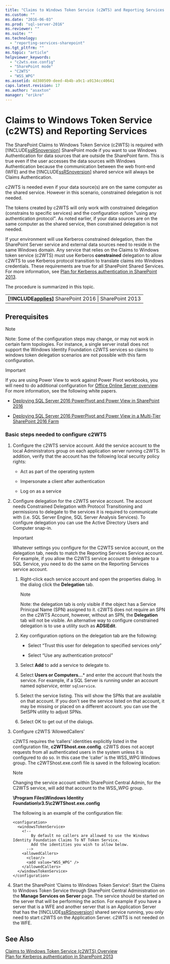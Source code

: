 ```yaml
---
title: "Claims to Windows Token Service (c2WTS) and Reporting Services | Microsoft Docs"
ms.custom: ""
ms.date: "2016-06-03"
ms.prod: "sql-server-2016"
ms.reviewer: ""
ms.suite: ""
ms.technology: 
  - "reporting-services-sharepoint"
ms.tgt_pltfrm: ""
ms.topic: "article"
helpviewer_keywords: 
  - "c2wts.exe.config"
  - "SharePoint mode"
  - "C2WTS"
  - "WSS_WPG"
ms.assetid: 4d380509-deed-4b4b-a9c1-a9134cc40641
caps.latest.revision: 17
ms.author: "asaxton"
manager: "erikre"
---
```

# Claims to Windows Token Service (c2WTS) and Reporting Services
  The SharePoint Claims to Windows Token Service (c2WTS) is required with [!INCLUDE[ssRSnoversion](../../../advanced-analytics/r-services/includes/ssrsnoversion-md.md)] SharePoint mode if you want to use Windows Authentication for data sources that are outside the SharePoint farm. This is true even if the user accesses the data sources with Windows Authentication because the communication between the web front-end (WFE) and the [!INCLUDE[ssRSnoversion](../../../advanced-analytics/r-services/includes/ssrsnoversion-md.md)] shared service will always be Claims Authentication.  
  
 c2WTS is needed even if your data source(s) are on the same computer as the shared service. However in this scenario, constrained delegation is not needed.  
  
 The tokens created by c2WTS will only work with constrained delegation (constrains to specific services) and the configuration option "using any authentication protocol". As noted earlier, if your data sources are on the same computer as the shared service, then constrained delegation is not needed.  
  
 If your environment will use Kerberos constrained delegation, then the SharePoint Server service and external data sources need to reside in the same Windows domain. Any service that relies on the Claims to Windows token service (c2WTS) must use Kerberos **constrained** delegation to allow c2WTS to use Kerberos protocol transition to translate claims into Windows credentials. These requirements are true for all SharePoint Shared Services. For more information, see [Plan for Kerberos authentication in SharePoint 2013](http://technet.microsoft.com/library/ee806870.aspx).  
  
 The procedure is summarized in this topic.  
  
||  
|-|  
|**[!INCLUDE[applies](../../../analysis-services/includes/applies-md.md)]**  SharePoint 2016 &#124; SharePoint 2013|  
  
## Prerequisites  
  
> [!NOTE]  
>  Note: Some of the configuration steps may change, or may not work in certain farm topologies. For instance, a single server install does not support the Windows Identity Foundation c2WTS services so claims to windows token delegation scenarios are not possible with this farm configuration. 

> [!IMPORTANT]
> If you are using Power View to work against Power Pivot workbooks, you will need to do additional configuration for [Office Online Server overview](https://technet.microsoft.com/library/jj219437\(v=office.16\).aspx). For more information, see the following white papers. 
>
> - [Deploying SQL Server 2016 PowerPivot and Power View in SharePoint 2016](../../../analysis-services/instances/install/windows/deploying-sql-server-2016-powerpivot-and-power-view-in-sharepoint-2016.md)
> 
> - [Deploying SQL Server 2016 PowerPivot and Power View in a Multi-Tier SharePoint 2016 Farm](Deploying%20SQL%20Server%202016%20PowerPivot%20and%20Power%20View%20in%20a%20Multi-Tier%20SharePoint%202016%20Farm.md)
  
### Basic steps needed to configure c2WTS  
  
1.  Configure the c2WTS service account. Add the service account to the local Administrators group on each application server running c2WTS. In addition, verify that the account has the following local security policy rights:  
  
    -   Act as part of the operating system  
  
    -   Impersonate a client after authentication  
  
    -   Log on as a service  
  
2.  Configure delegation for the c2WTS service account. The account needs Constrained Delegation with Protocol Transitioning and permissions to delegate to the services it is required to communicate with (i.e. SQL Server Engine, SQL Server Analysis Services). To configure delegation you can use the Active Directory Users and Computer snap-in.  

    > [!IMPORTANT]
    > Whatever settings you configure for the C2WTS service account, on the delegation tab, needs to match the Reporting Services Service account. For example, if you allow the C2WTS service account to delegate to a SQL Service, you need to do the same on the Reporting Services service account.
  
    1.  Right-click each service account and open the properties dialog. In the dialog click the **Delegation** tab.  
  
        > [!NOTE]  
        >  Note: the delegation tab is only visible if the object has a Service Prinicpal Name (SPN) assigned to it. c2WTS does not require an SPN on the c2WTS Account, however, without an SPN, the **Delegation** tab will not be visible. An alternative way to configure constrained delegation is to use a utility such as **ADSIEdit**.  
  
    2.  Key configuration options on the delegation tab are the following:  
  
        -   Select “Trust this user for delegation to specified services only”  
  
        -   Select “Use any authentication protocol”  

    3. Select **Add** to add a service to delegate to.
    
    4. Select **Users or Computers...*** and enter the account that hosts the service. For example, if a SQL Server is running under an account named *sqlservice*, enter `sqlservice`.
    
    5. Select the service listing. This will show the SPNs that are available on that account. If you don't see the service listed on that account, it may be missing or placed on a different account. you can use the SetSPN utility to adjust SPNs.
    
    6. Select OK to get out of the dialogs.
  
3.  Configure c2WTS ‘AllowedCallers’  
  
     c2WTS requires the ‘callers’ identities explicitly listed in the configuration file, **c2WTShost.exe.config**. c2WTS does not accept requests from all authenticated users in the system unless it is configured to do so. In this case the ‘caller’ is the WSS_WPG Windows group. The c2WTShost.exe.confi file is saved in the following location:  
     
     > [!NOTE]
     > Changing the service account within SharePoint Central Admin, for the C2WTS service, will add that account to the WSS_WPG group.
  
     **\Program Files\Windows Identity Foundation\v3.5\c2WTShost.exe.config**  
  
     The following is an example of the configuration file:  
  
    ```  
    <configuration>  
      <windowsTokenService>  
        <!--  
            By default no callers are allowed to use the Windows Identity Foundation Claims To NT Token Service.  
            Add the identities you wish to allow below.  
          -->  
        <allowedCallers>  
          <clear/>  
          <add value="WSS_WPG" />  
        </allowedCallers>  
      </windowsTokenService>  
    </configuration>  
    ```    
4.  Start the SharePoint ‘Claims to Windows Token Service’: Start the Claims to Windows Token Service through SharePoint Central Administration on the **Manage Services on Server** page. The service should be started on the server that will be performing the action. For example if you have a server that is a WFE and another server that is an Application Server that has the [!INCLUDE[ssRSnoversion](../../../advanced-analytics/r-services/includes/ssrsnoversion-md.md)] shared service running, you only need to start c2WTS on the Application Server. c2WTS is not needed on the WFE.  
  
## See Also  
 [Claims to Windows Token Service (c2WTS) Overview](http://msdn.microsoft.com/library/ee517278.aspx)   
 [Plan for Kerberos authentication in SharePoint 2013](http://technet.microsoft.com/library/ee806870.aspx)  
  
  